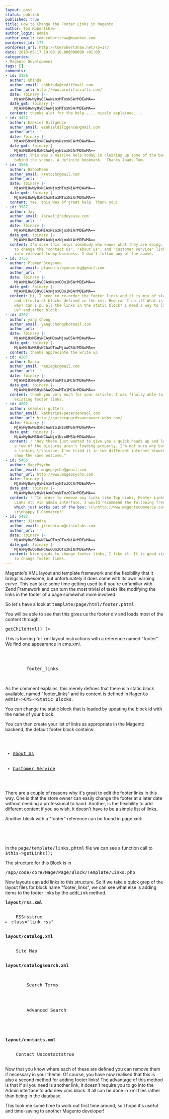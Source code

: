 ```yaml
---
layout: post
status: publish
published: true
title: How to Change the Footer Links in Magento
author: Tom Robertshaw
author_login: admin
author_email: tom.robertshaw@meanbee.com
wordpress_id: 177
wordpress_url: http://tomrobertshaw.net/?p=177
date: 2010-06-17 19:00:10.000000000 +01:00
categories:
- Magento Development
tags: []
comments:
- id: 3356
  author: Khinda
  author_email: cskhinda@rediffmail.com
  author_url: http://www.prolificrafts.com/
  date: !binary |-
    MjAxMS0wNy0yOCAwNzoxMToxNSArMDEwMA==
  date_gmt: !binary |-
    MjAxMS0wNy0yOCAwNjoxMToxNSArMDEwMA==
  content: thanks alot for the help..... nicely explained....
- id: 3452
  author: Ezekiel Diligence
  author_email: ezekieldiligence@gmail.com
  author_url: ''
  date: !binary |-
    MjAxMS0xMi0xNCAwMzoyNzoxNCArMDAwMA==
  date_gmt: !binary |-
    MjAxMS0xMi0xNCAwMjoyNzoxNCArMDAwMA==
  content: This was a massive help today in clearing up some of the basic logic working
    behind the scenes. A definite bookmark.  Thanks loads Tom.
- id: 3506
  author: BabooMamo
  author_email: kretosh@gmail.com
  author_url: ''
  date: !binary |-
    MjAxMi0wMy0xNCAxNjozMTozNiArMDAwMA==
  date_gmt: !binary |-
    MjAxMi0wMy0xNCAxNTozMTozNiArMDAwMA==
  content: Yes, this was of great help. Thank you!
- id: 3587
  author: Jay
  author_email: israelj@redeyeusa.com
  author_url: ''
  date: !binary |-
    MjAxMi0wNC0xMiAxNzozNjoxNiArMDEwMA==
  date_gmt: !binary |-
    MjAxMi0wNC0xMiAxNjozNjoxNiArMDEwMA==
  content: I'm sure this helps somebody who knows what they are doing. I just want
    to change the "contact us", "about us", and "customer service" links so they display
    info relevant to my business. I don't follow any of the above.
- id: 3755
  author: Plamen Stoyanov
  author_email: plamen.stoyanov.bg@gmail.com
  author_url: ''
  date: !binary |-
    MjAxMi0wOS0yOCAxNzoxODo1NSArMDEwMA==
  date_gmt: !binary |-
    MjAxMi0wOS0yOCAxNjoxODo1NSArMDEwMA==
  content: Hi, I need to re-order the footer links and it is mix of static block links
    and structural blocks defined in the xml. How can I do it? What is the easiest
    way? Can I pu all the links in the static block? I need a way to link "Contact
    Us" and other block.
- id: 4202
  author: yang chong
  author_email: yanguchong@hotmail.com
  author_url: ''
  date: !binary |-
    MjAxMi0xMS0yNCAyMDowMjowOSArMDAwMA==
  date_gmt: !binary |-
    MjAxMi0xMS0yNCAxOTowMjowOSArMDAwMA==
  content: thanks appreciate the write up
- id: 4207
  author: Rania
  author_email: raniagk@gmail.com
  author_url: ''
  date: !binary |-
    MjAxMi0xMS0yNSAwOTowMTo1MCArMDAwMA==
  date_gmt: !binary |-
    MjAxMi0xMS0yNSAwODowMTo1MCArMDAwMA==
  content: thank you very much for your article. I was finally able to remove the
    existing footer links.
- id: 4802
  author: seamless gutters
  author_email: katharina-peterson@aol.com
  author_url: http://gutterguardsvancouver.webs.com/
  date: !binary |-
    MjAxMy0wMS0xNCAwNzo1Nzo0MSArMDAwMA==
  date_gmt: !binary |-
    MjAxMy0wMS0xNCAwNjo1Nzo0MSArMDAwMA==
  content: ! "Hey there just wanted to give you a quick heads up and let you know
    a few of the pictures aren't loading properly. I'm not sure why but I think its
    a linking \r\nissue. I've tried it in two different internet browsers and both
    show the same outcome."
- id: 5465
  author: MagePsycho
  author_email: magepsycho@gmail.com
  author_url: http://www.magepsycho.com
  date: !binary |-
    MjAxMy0wNy0yNiAxNToyNTozOCArMDEwMA==
  date_gmt: !binary |-
    MjAxMy0wNy0yNiAxNDoyNTozOCArMDEwMA==
  content: ! "In order to remove any links like Top Links, Footer Links, My Account
    Links etc via admin interface, I would recommend the following free extension
    which just works out of the box: \r\nhttp://www.magentocommerce.com/magento-connect/frontend-links-manager.html
    \r\nHappy E-Commerce!"
- id: 5492
  author: Jitendra
  author_email: jitendra.m@cisinlabs.com
  author_url: ''
  date: !binary |-
    MjAxMy0wOS0wNCAwOTozOTozNiArMDEwMA==
  date_gmt: !binary |-
    MjAxMy0wOS0wNCAwODozOTozNiArMDEwMA==
  content: Nice guide to change footer links, I like it. It is good step by step tutorial
    to change footer links.
---
```

Magento's XML layout and template framework and the flexibility that it brings is awesome, but unfortunately it does come with its own learning curve.  This can take some time getting used to if you're unfamiliar with Zend Framework and can turn the most trivial of tasks like modifying the links in the footer of a page somewhat more involved.

So let's have a look at <tt>template/page/html/footer.phtml</tt>

You will be able to see that this gives us the footer div and loads most of the content through:

<pre lang="php">
<?php echo $this->getChildHtml() ?>
</pre>

This is looking for xml layout instructions with a reference named "footer".  We find one appearance in cms.xml.

<pre lang="xml">
<reference name="footer">
    <block type="cms/block" name="cms_footer_links" before="footer_links">
         <!--
              The content of this block is taken from the database by its block_id.
              You can manage it in admin CMS -> Static Blocks
          -->
        <action method="setBlockId"><block_id>footer_links</block_id></action>
    </block>
</reference>
</pre>

As the comment explains, this merely defines that there is a static block available, named "footer_links" and its content is defined in <tt>Magento Admin->CMS->Static Blocks</tt>.

You can change the static block that is loaded by updating the block id with the name of your block.

You can then create your list of links as appropriate in the Magento backend, the default footer block contains:

<pre lang="html4strict">
<ul>
    <li><a href="{{store direct_url="about-magento-demo-store"}}">About Us</a></li>
    <li class="last"><a href="{{store direct_url="customer-service"}}">Customer Service</a></li>
</ul>
</pre>

There are a couple of reasons why it's great to edit the footer links in this way.  One is that the store owner can easily change the footer at a later date without needing a professional to hand.  Another, is the flexibility to add different content if you so wish, it doesn't have to be a simple list of links.

Another block with a "footer" reference can be found in page.xml:

<pre lang="xml">
<block type="page/html_footer" name="footer" as="footer" template="page/html/footer.phtml">
    <block type="page/template_links" name="footer_links" as="footer_links" template="page/template/links.phtml"/>
</block>
</pre>

In the <tt>page/template/links.phtml</tt> file we can see a function call to <tt>$this->getLinks();</tt>

The structure for this Block is in 

<pre lang="text">/app/code/core/Mage/Page/Block/Template/Links.php</pre>

Now layouts can add links to this structure.  So if we take a quick grep of the layout files for block name "footer_links", we can see what else is adding items to the footer links by the <tt>addLink</tt> method.

<strong><tt>layout/rss.xml</tt></strong>

<pre lang="xml">
<reference name="footer_links">
    <action method="addLink" translate="label title" module="rss" ifconfig="rss/config/active"><label>RSS</label><url>rss</url><title>RSS</title><prepare>true</prepare><urlParams/><position/><li/><a>class="link-rss"</a></action>
</reference>
</pre>

<strong><tt>layout/catalog.xml</tt></strong>

<pre lang="xml">
<reference name="footer_links">
    <action method="addLink" translate="label title" module="catalog" ifconfig="catalog/seo/site_map"><label>Site Map</label><url helper="catalog/map/getCategoryUrl" /><title>Site Map</title></action>
</reference>
</pre>

<strong><tt>layout/catalogsearch.xml</tt></strong>

<pre lang="xml">
<reference name="footer_links">
    <action method="addLink" translate="label title" module="catalogsearch" ifconfig="catalog/seo/search_terms">
        <label>Search Terms</label>
        <url helper="catalogsearch/getSearchTermUrl" />
        <title>Search Terms</title>
    </action>
    <action method="addLink" translate="label title" module="catalogsearch">
        <label>Advanced Search</label>
        <url helper="catalogsearch/getAdvancedSearchUrl" />
        <title>Advanced Search</title>
    </action>
</reference>
</pre>

<strong><tt>layout/contacts.xml</tt></strong>

<pre lang="xml">
<reference name="footer_links">
    <action method="addLink" translate="label title" module="contacts" ifconfig="contacts/contacts/enabled"><label>Contact Us</label><url>contacts</url><title>Contact Us</title><prepare>true</prepare></action>
</reference>
</pre>

Now that you know where each of these are defined you can remove them if necessary in your theme.  Of course, you have now realised that this is also a second method for adding footer links!  The advantage of this method is that if all you need is another link, it doesn't require you to go into the Admin interface to add new cms block.   It all can be done in xml files rather than being in the database.

This took me some time to work out first time around, so I hope it's useful and time-saving to another Magento developer! 
